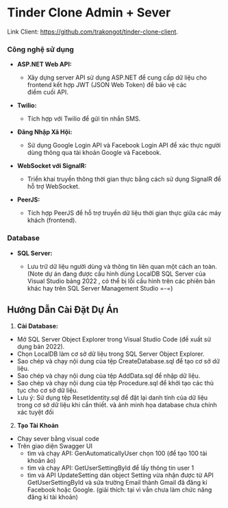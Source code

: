 # Tinder Clone Admin + Sever
Link Client: https://github.com/trakongot/tinder-clone-client.
### Công nghệ sử dụng

- **ASP.NET Web API:**

  - Xây dựng server API sử dụng ASP.NET để cung cấp dữ liệu cho frontend kết hợp JWT (JSON Web Token) để bảo vệ các  
    điểm cuối API.

- **Twilio:**

  - Tích hợp với Twilio để gửi tin nhắn SMS.

- **Đăng Nhập Xã Hội:**

  - Sử dụng Google Login API và Facebook Login API để xác thực người dùng thông qua tài khoản Google và Facebook.

- **WebSocket với SignalR:**

  - Triển khai truyền thông thời gian thực bằng cách sử dụng SignalR để hỗ trợ WebSocket.

- **PeerJS:**

  - Tích hợp PeerJS để hỗ trợ truyền dữ liệu thời gian thực giữa các máy khách (frontend).

### Database

- **SQL Server:**

  - Lưu trữ dữ liệu người dùng và thông tin liên quan một cách an toàn.
    (Note dự án đang được cấu hình dùng LocalDB SQL Server của Visual Studio bảng 2022 , 
    có thể bị lỗi cấu hình trên
    các phiên bản khác hay trên SQL Server Management Studio =-=)

## Hướng Dẫn Cài Đặt Dự Án

1. **Cài Database:**

- Mở SQL Server Object Explorer trong Visual Studio Code (đề xuất sử dụng bản 2022).
- Chọn LocalDB làm cơ sở dữ liệu trong SQL Server Object Explorer.
- Sao chép và chạy nội dung của tệp CreateDatabase.sql để tạo cơ sở dữ liệu.
- Sao chép và chạy nội dung của tệp AddData.sql để nhập dữ liệu.
- Sao chép và chạy nội dung của tệp Procedure.sql để khởi tạo các thủ tục cho cơ sở dữ liệu.
- Lưu ý: Sử dụng tệp ResetIdentity.sql để đặt lại danh tính của dữ liệu trong cơ sở dữ liệu khi cần thiết. và ảnh
  minh họa database chưa chính xác tuyệt đối

2. **Tạo Tài Khoản**

- Chạy sever bằng visual code
- Trên giao diện Swagger UI 
  - tìm và chạy API: GenAutomaticallyUser
    chọn 100 (để tạo 100 tài khoản ảo)
  - tìm và chạy API: GetUserSettingById để lấy thông tin user 1 
  - tìm và API UpdateSetting dán object Setting vừa nhận được từ API GetUserSettingById
  và sửa trường Email thành Gmail đã đăng kí Facebook hoặc Google.
  (giải thích: tại vì vẫn chưa làm chức năng đăng kí tài khoản)


